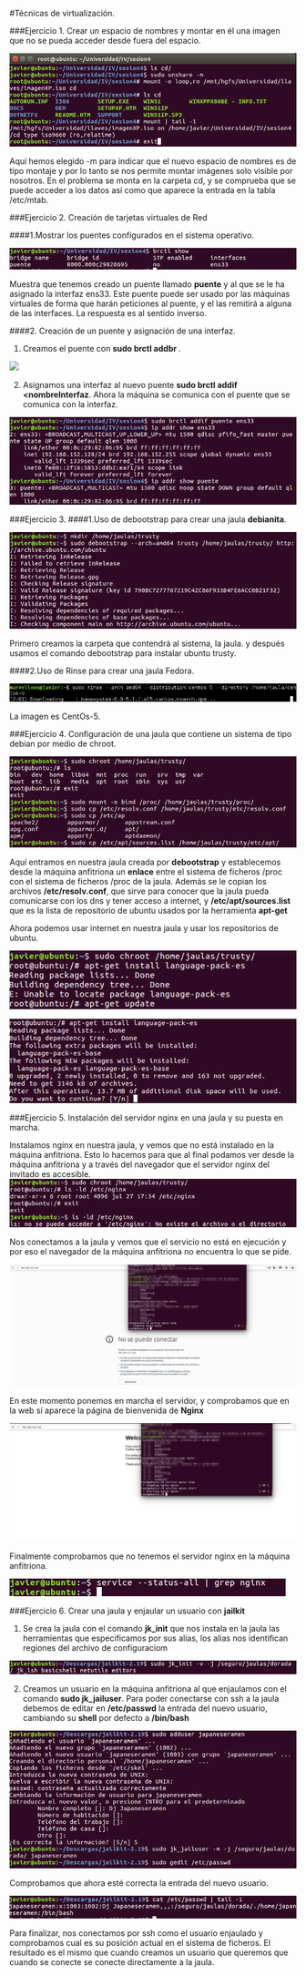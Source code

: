#Técnicas de virtualización.

###Ejercicio 1. Crear un espacio de nombres y montar en él una imagen que no se pueda acceder desde fuera del espacio.

![](imgs/ejercicio1.png)

Aquí hemos elegido -m para indicar que el nuevo espacio de nombres es de tipo montaje y por lo tanto se nos permite montar imágenes solo visible por nosotros. En el problema se monta en la carpeta cd, y se comprueba que se puede acceder a los datos así como que aparece la entrada en la tabla /etc/mtab.

###Ejercicio 2. Creación de tarjetas virtuales de Red

####1.Mostrar los puentes configurados en el sistema operativo.

![](imgs/ejercicio2.png)

Muestra que tenemos creado un puente llamado **puente** y al que se le ha asignado la interfaz ens33. Este puente puede ser usado por las máquinas virtuales de forma que harán peticiones al puente, y el las remitirá a alguna de las interfaces. La respuesta es al sentido inverso.

####2. Creación de un puente y asignación de una interfaz.

1. Creamos el puente con **sudo brctl addbr <nombre>**.

![](imgs/ejercicio2-1,png)

2. Asignamos una interfaz al nuevo puente **sudo brctl addif <nombrePuente> <nombreInterfaz**. Ahora la máquina se comunica con el puente que se comunica con la interfaz.

![](imgs/ejercicio2-2.png)


###Ejercicio 3.
####1.Uso de debootstrap para crear una jaula **debianita**.

![](imgs/ejercicio3-1.png)

Primero creamos la carpeta que contendrá al sistema, la jaula. y después usamos el comando debootstrap para instalar ubuntu trusty.

####2.Uso de Rinse para crear una jaula Fedora.

![](imgs/ejercicio3-2.png)

La imagen es CentOs-5.

###Ejercicio 4. Configuración de una jaula que contiene un sistema de tipo debian por medio de chroot.

![](imgs/ejercicio4-1.png)

Aquí entramos en nuestra jaula creada por **debootstrap** y establecemos desde la máquina anfitriona un **enlace** entre el sistema de ficheros /proc con el sistema de ficheros /proc de la jaula. Además se le copian los archivos **/etc/resolv.conf**, que sirve para conocer que la jaula pueda comunicarse con los dns y tener acceso a internet, y **/etc/apt/sources.list** que es la lista de repositorio de ubuntu usados por la herramienta **apt-get**

Ahora podemos usar internet en nuestra jaula y usar los repositorios de ubuntu.

![](imgs/ejercicio4-2.png)

![](imgs/ejercicio4-3.png)

###Ejercicio 5. Instalación del servidor nginx en una jaula y su puesta en marcha.

Instalamos nginx en nuestra jaula, y vemos que no está instalado en la máquina anfitriona. Esto lo hacemos para que al final podamos ver desde la máquina anfitriona y a través del navegador que el servidor nginx del invitado es accesible.
![](imgs/ejercicio5-1.png)

Nos conectamos a la jaula y vemos que el servicio no está en ejecución y por eso el navegador de la máquina anfitriona no encuentra lo que se pide.

![](imgs/ejercicio5-2.png)

En este momento ponemos en marcha el servidor, y comprobamos que en la web sí aparece la página de bienvenida de **Nginx**

![](imgs/ejercicio5-3.png)

Finalmente comprobamos que no tenemos el servidor nginx en la máquina anfitriona.

![](imgs/ejercicio5-4.png)


###Ejercicio 6. Crear una jaula y enjaular un usuario con **jailkit**

1. Se crea la jaula con el comando **jk_init** que nos instala en la jaula las herramientas que especificamos por sus alias, los alias nos identifican regiones del archivo de configuraciom

![](imgs/ejercicio6.png)

2. Creamos un usuario en la máquina anfitriona al que enjaulamos con el comando **sudo jk_jailuser**. Para poder conectarse con ssh a la jaula debemos de editar en **/etc/passwd** la entrada del nuevo usuario, cambiando su **shell** por defecto a **/bin/bash**

![](imgs/ejercicio6-1.png)

Comprobamos que ahora esté correcta la entrada del nuevo usuario.

![](imgs/ejercicio6-2.png)

Para finalizar, nos conectamos por ssh como el usuario enjaulado y comprobamos cual es su posición actual en el sistema de ficheros. El resultado es el mismo que cuando creamos un usuario que queremos que cuando se conecte se conecte directamente a la jaula.
